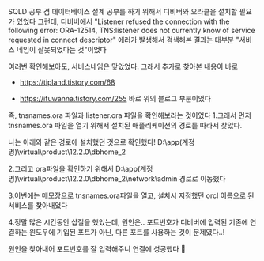 SQLD 공부 겸 데이터베이스 설계 공부를 하기 위해서 디비버와 오라클을 설치할 필요가 있었다
그런데, 디비버에서 "Listener refused the connection with the following error: ORA-12514, TNS:listener does not currently know of service requested in connect descriptor"
에러가 발생해서 검색해본 결과는 대부분 "서비스 네임이 잘못되었다는 것"이었다

여러번 확인해보아도, 서비스네임은 맞았었다. 그래서 추가로 찾아본 내용이 바로

- https://tipland.tistory.com/68

- https://ifuwanna.tistory.com/255
바로 위의 블로그 부분이었다

즉, tnsnames.ora 파일과 listener.ora 파일을 확인해보라는 것이었다
1.그래서 먼저 tnsnames.ora 파일을 열기 위해서
설치된 애플리케이션의 경로를 따라서 찾았다.

나는 아래와 같은 경로에 설치했던 것으로 확인했다!
D:\app\(계정명)\virtual\product\12.2.0\dbhome_2

2.그리고 ora파일을 확인하기 위해서
D:\app\(계정명)\virtual\product\12.2.0\dbhome_2\network\admin 경로로 이동했다

3.이번에는 메모장으로 tnsnames.ora파일을 열고, 설치시 지정했던 orcl 이름으로 된 서비스를 찿아내었다

4.정말 많은 시간동안 삽질을 했었는데, 원인은.. 포트번호가 디비버에 입력된 기존에 연결하는 윈도우에 기입된 포트가 아닌, 다른 포트를 사용하는 것이 문제였다..!

원인을 찾아내어 포트번호를 잘 입력해주니 연결에 성공했다 🙂
